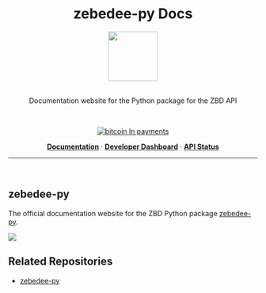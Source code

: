 <h1 align="center">zebedee-py Docs</h1>

<div align="center">
<img width="100" src="https://python.zbd.dev/zbd-python-logo.png" />
</div>
<br />

<div align="center">

Documentation website for the Python package for the ZBD API

<br />

[![bitcoin ln payments](https://img.shields.io/badge/Bitcoin%20Lightning-Payments-orange?style=for-the-badge&logo=bitcoin)](https://pypi.org/project/zebedee/0.0.9/)
<br/>

<p align="center">
  <a href="https://python.zbd.dev"><strong>Documentation</strong></a> ·
  <a href="https://dashboard.zebedee.io"><strong>Developer Dashboard</strong></a> ·
  <a href="https://status.zebedee.io"><strong>API Status</strong></a>
</p>

</div>

---

<div align="left">
<br />

## zebedee-py

The official documentation website for the ZBD Python package [zebedee-py](https://github.com/zantoshi/zebedee-py).

![](https://i.imgur.com/FlbZnDS.png)

## Related Repositories

- [zebedee-py](https://github.com/zantoshi/zebedee-py)
